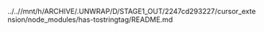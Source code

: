 ../..//mnt/h/ARCHIVE/.UNWRAP/D/STAGE1_OUT/2247cd293227/cursor_extension/node_modules/has-tostringtag/README.md